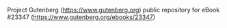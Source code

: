 Project Gutenberg (https://www.gutenberg.org) public repository for eBook #23347 (https://www.gutenberg.org/ebooks/23347)
